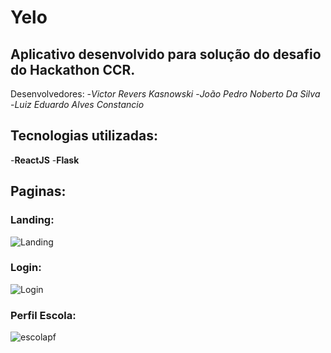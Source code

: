 # Yelo

## Aplicativo desenvolvido para solução do desafio do Hackathon CCR.

Desenvolvedores:
-*Victor Revers Kasnowski*
-*João Pedro Noberto Da Silva*
-*Luiz Eduardo Alves Constancio*

## Tecnologias utilizadas:

-**ReactJS**
-**Flask**

## Paginas:

### Landing:
![Landing](https://user-images.githubusercontent.com/60626825/104864286-4f085c80-5917-11eb-8701-80d590487edf.JPG)

### Login:
![Login](https://user-images.githubusercontent.com/60626825/104864371-86770900-5917-11eb-9720-a080f846b127.JPG)

### Perfil Escola:
![escolapf](https://user-images.githubusercontent.com/60626825/104864478-da81ed80-5917-11eb-8f78-617b81d111ac.JPG)






